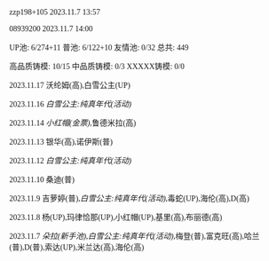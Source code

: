 <font face="Fira Code">

zzp198+105 2023.11.7 13:57

08939200 2023.11.7 14:00

UP池: 6/274+11  普池: 6/122+10  友情池: 0/32  总共: 449

高品质铸模: 10/15  中品质铸模: 0/3  XXXXX铸模: 0/0

2023.11.17 沃纶姆(高),白雪公主(UP)

2023.11.16 *白雪公主:纯真年代(活动)*

2023.11.14 *小红帽(金票)*,鲁德米拉(高)

2023.11.13 银华(高),诺伊斯(普)

2023.11.12 *白雪公主:纯真年代(活动)*

2023.11.10 桑迪(普)

2023.11.9 吉萝婷(普),*白雪公主:纯真年代(活动)*,毒蛇(UP),海伦(高),D(高)

2023.11.8 杨(UP),玛律恰那(UP),小红帽(UP),基里(高),布丽德(高)

2023.11.7 *朵拉(新手池)*,*白雪公主:纯真年代(活动)*,梅登(普),富克旺(高),哈兰(普),D(普),索达(UP),米兰达(高),海伦(高)

</font>
